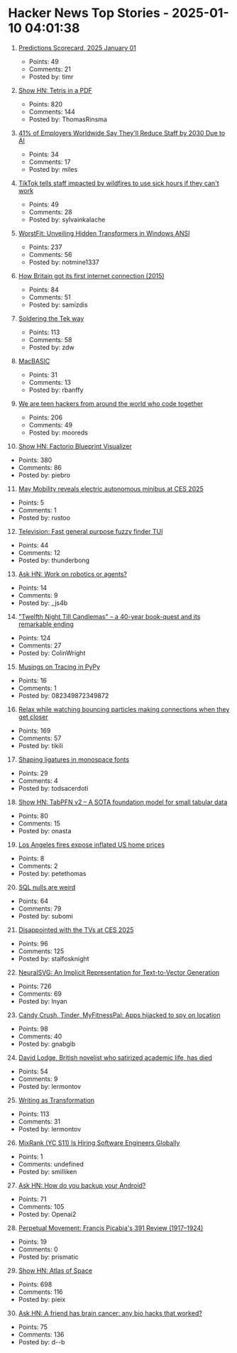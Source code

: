 # Hacker News Top Stories - 2025-01-10 04:01:38

1. [Predictions Scorecard, 2025 January 01](https://rodneybrooks.com/predictions-scorecard-2025-january-01/)
   - Points: 49
   - Comments: 21
   - Posted by: timr

2. [Show HN: Tetris in a PDF](https://th0mas.nl/downloads/pdftris.pdf)
   - Points: 820
   - Comments: 144
   - Posted by: ThomasRinsma

3. [41% of Employers Worldwide Say They'll Reduce Staff by 2030 Due to AI](https://gizmodo.com/41-of-employers-worldwide-say-theyll-reduce-staff-by-2030-due-to-ai-2000548131)
   - Points: 34
   - Comments: 17
   - Posted by: miles

4. [TikTok tells staff impacted by wildfires to use sick hours if they can't work](https://techcrunch.com/2025/01/09/tiktok-tells-la-staff-impacted-by-wildfires-to-use-personal-sick-hours-if-they-cant-work-from-home/)
   - Points: 49
   - Comments: 28
   - Posted by: sylvainkalache

5. [WorstFit: Unveiling Hidden Transformers in Windows ANSI](https://blog.orange.tw/posts/2025-01-worstfit-unveiling-hidden-transformers-in-windows-ansi/)
   - Points: 237
   - Comments: 56
   - Posted by: notmine1337

6. [How Britain got its first internet connection (2015)](https://theconversation.com/how-britain-got-its-first-internet-connection-by-the-late-pioneer-who-created-the-first-password-on-the-internet-45404)
   - Points: 84
   - Comments: 51
   - Posted by: samizdis

7. [Soldering the Tek way](https://hackaday.com/2025/01/09/retrotechtacular-soldering-the-tek-way/)
   - Points: 113
   - Comments: 58
   - Posted by: zdw

8. [MacBASIC](https://apple.fandom.com/wiki/MacBASIC)
   - Points: 31
   - Comments: 13
   - Posted by: rbanffy

9. [We are teen hackers from around the world who code together](https://hackclub.com/)
   - Points: 206
   - Comments: 49
   - Posted by: mooreds

10. [Show HN: Factorio Blueprint Visualizer](https://github.com/piebro/factorio-blueprint-visualizer)
   - Points: 380
   - Comments: 86
   - Posted by: piebro

11. [May Mobility reveals electric autonomous minibus at CES 2025](https://techcrunch.com/2025/01/07/may-mobility-reveals-electric-autonomous-minibus-at-ces-2025/)
   - Points: 5
   - Comments: 1
   - Posted by: rustoo

12. [Television: Fast general purpose fuzzy finder TUI](https://github.com/alexpasmantier/television)
   - Points: 44
   - Comments: 12
   - Posted by: thunderbong

13. [Ask HN: Work on robotics or agents?](undefined)
   - Points: 14
   - Comments: 9
   - Posted by: _js4b

14. ["Twelfth Night Till Candlemas" – a 40-year book-quest and its remarkable ending](https://davidallengreen.com/2024/12/twelfth-night-till-candlemas-the-story-of-a-forty-year-book-quest-and-of-its-remarkable-ending/)
   - Points: 124
   - Comments: 27
   - Posted by: ColinWright

15. [Musings on Tracing in PyPy](https://pypy.org/posts/2025/01/musings-tracing.html)
   - Points: 16
   - Comments: 1
   - Posted by: 082349872349872

16. [Relax while watching bouncing particles making connections when they get closer](https://tiki.li/apps/particles.html?v=2501a)
   - Points: 169
   - Comments: 57
   - Posted by: tikili

17. [Shaping ligatures in monospace fonts](https://joshleeb.com/posts/monospace-ligatures.html)
   - Points: 29
   - Comments: 4
   - Posted by: todsacerdoti

18. [Show HN: TabPFN v2 – A SOTA foundation model for small tabular data](https://www.nature.com/articles/s41586-024-08328-6/link)
   - Points: 80
   - Comments: 15
   - Posted by: onasta

19. [Los Angeles fires expose inflated US home prices](https://www.reuters.com/breakingviews/los-angeles-fires-expose-inflated-us-home-prices-2025-01-09/)
   - Points: 8
   - Comments: 2
   - Posted by: petethomas

20. [SQL nulls are weird](https://jirevwe.github.io/sql-nulls-are-weird.html)
   - Points: 64
   - Comments: 79
   - Posted by: subomi

21. [Disappointed with the TVs at CES 2025](https://arstechnica.com/gadgets/2025/01/ces-2025-teases-alarming-smart-tv-future-loaded-with-unwanted-software-gimmicks/)
   - Points: 96
   - Comments: 125
   - Posted by: stalfosknight

22. [NeuralSVG: An Implicit Representation for Text-to-Vector Generation](https://sagipolaczek.github.io/NeuralSVG/)
   - Points: 726
   - Comments: 69
   - Posted by: lnyan

23. [Candy Crush, Tinder, MyFitnessPal: Apps hijacked to spy on location](https://www.wired.com/story/gravy-location-data-app-leak-rtb/)
   - Points: 98
   - Comments: 40
   - Posted by: gnabgib

24. [David Lodge, British novelist who satirized academic life, has died](https://www.nytimes.com/2025/01/03/books/david-lodge-dead.html)
   - Points: 54
   - Comments: 9
   - Posted by: lermontov

25. [Writing as Transformation](https://www.newyorker.com/culture/the-weekend-essay/writing-as-transformation-louise-gluck)
   - Points: 113
   - Comments: 31
   - Posted by: lermontov

26. [MixRank (YC S11) Is Hiring Software Engineers Globally](undefined)
   - Points: 1
   - Comments: undefined
   - Posted by: smilliken

27. [Ask HN: How do you backup your Android?](undefined)
   - Points: 71
   - Comments: 105
   - Posted by: Openai2

28. [Perpetual Movement: Francis Picabia's 391 Review (1917–1924)](https://publicdomainreview.org/collection/francis-picabia-391-review/)
   - Points: 19
   - Comments: 0
   - Posted by: prismatic

29. [Show HN: Atlas of Space](https://atlasof.space/)
   - Points: 698
   - Comments: 116
   - Posted by: pieix

30. [Ask HN: A friend has brain cancer: any bio hacks that worked?](undefined)
   - Points: 75
   - Comments: 136
   - Posted by: d--b

